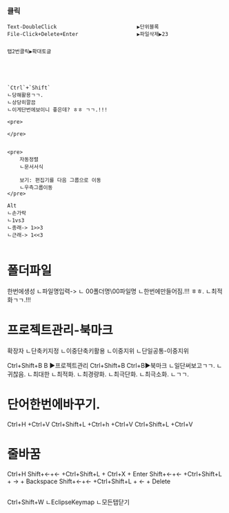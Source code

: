 


### 클릭
```
Text-DoubleClick                          ▶단위블록  
File-Click+Delete+Enter                   ▶파일삭제▶23

```

### 
```
탭2번클릭▶확대토글





`Ctrl`+`Shift`  
ㄴ당해활용ㄱㄱ.  
ㄴ상당히깔끔  
ㄴ이게단번에보이니 좋은데? ㅎㅎ ㄱㄱ.!!!  

<pre>
    
</pre>


<pre>
    자동정렬
    ㄴ문서서식

    보기: 편집기를 다음 그룹으로 이동
    ㄴ우측그룹이동
</pre>

Alt
ㄴ손가락
ㄴ1vs3
ㄴ종래-> 1>>3
ㄴ근래-> 1<<3


```
# 폴더파일
한번에생성
ㄴ파일명입력->
ㄴ 00폴더명\00파일명
ㄴ한번에만들어짐.!!! ㅎㅎ.
ㄴ최적화ㄱㄱ.!!!



# 프로젝트관리-북마크
확장자
ㄴ단축키지정
ㄴ이중단축키활용
ㄴ이중지위
ㄴ단일공통-이중지위

Ctrl+Shift+B  B     ▶프로젝트관리
Ctrl+Shift+B  Ctrl+B▶북마크
ㄴ일단써보고ㄱㄱ.
ㄴ귀찮음.
ㄴ최대한
ㄴ최적화.
ㄴ최경량화.
ㄴ최극단화.
ㄴ최극소화.
ㄴㄱㄱ.



# 단어한번에바꾸기.
Ctrl+H +Ctrl+V 
Ctrl+Shift+L +Ctrl+h +Ctrl+V
Ctrl+Shift+L +Ctrl+V


# 줄바꿈
Ctrl+H
Shift+←+← +Ctrl+Shift+L + Ctrl+X + Enter
Shift+←+← +Ctrl+Shift+L + → + Backspace
Shift+←+← +Ctrl+Shift+L + ← + Delete



##
Ctrl+Shift+W
ㄴEclipseKeymap
ㄴ모든탭닫기
